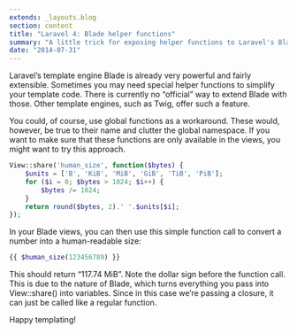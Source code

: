```yaml
---
extends: _layouts.blog
section: content
title: "Laravel 4: Blade helper functions"
summary: "A little trick for exposing helper functions to Laravel's Blade template engine."
date: "2014-07-31"
---
```


Laravel’s template engine Blade is already very powerful and fairly extensible.
Sometimes you may need special helper functions to simplify your template code.
There is currently no “official” way to extend Blade with those.
Other template engines, such as Twig, offer such a feature.

You could, of course, use global functions as a workaround.
These would, however, be true to their name and clutter the global namespace.
If you want to make sure that these functions are only available in the views, you might want to try this approach.

~~~php
View::share('human_size', function($bytes) {
    $units = ['B', 'KiB', 'MiB', 'GiB', 'TiB', 'PiB'];
    for ($i = 0; $bytes > 1024; $i++) {
        $bytes /= 1024;
    }
    return round($bytes, 2).' '.$units[$i];
});
~~~

In your Blade views, you can then use this simple function call to convert a number into a human-readable size:

~~~php
{{ $human_size(123456789) }}
~~~

This should return “117.74 MiB”.
Note the dollar sign before the function call.
This is due to the nature of Blade, which turns everything you pass into View::share() into variables.
Since in this case we’re passing a closure, it can just be called like a regular function.

Happy templating!
